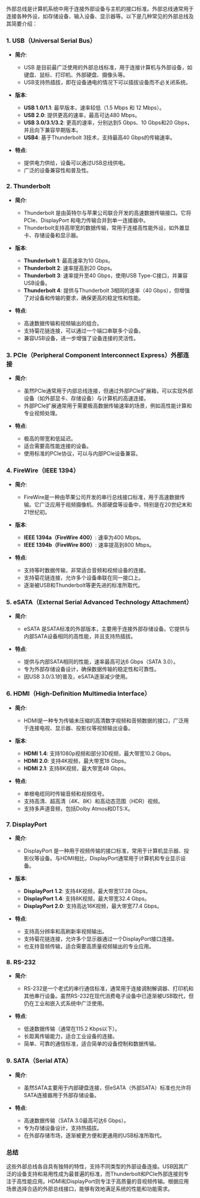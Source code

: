 外部总线是计算机系统中用于连接外部设备与主机的接口标准。外部总线通常用于连接各种外设，如存储设备、输入设备、显示器等。以下是几种常见的外部总线及其简要介绍：

### **1. USB（Universal Serial Bus）**
- **简介**:
    - USB 是目前最广泛使用的外部总线标准，用于连接计算机与外部设备，如键盘、鼠标、打印机、外部硬盘、摄像头等。
    - USB支持热插拔，即在设备通电的情况下可以插拔设备而不必关闭系统。

- **版本**:
    - **USB 1.0/1.1**: 最早版本，速率较低（1.5 Mbps 和 12 Mbps）。
    - **USB 2.0**: 提供更高的速率，最高可达480 Mbps。
    - **USB 3.0/3.1/3.2**: 更高的速率，分别达到5 Gbps、10 Gbps和20 Gbps，并且向下兼容早期版本。
    - **USB4**: 基于Thunderbolt 3技术，支持最高40 Gbps的传输速率。

- **特点**:
    - 提供电力供给，设备可以通过USB总线供电。
    - 广泛的设备兼容性和普及性。

### **2. Thunderbolt**
- **简介**:
    - Thunderbolt 是由英特尔与苹果公司联合开发的高速数据传输接口。它将PCIe、DisplayPort 和电力传输合并到单一连接器中。
    - Thunderbolt支持高带宽的数据传输，常用于连接高性能外设，如外置显卡、存储设备和显示器。

- **版本**:
    - **Thunderbolt 1**: 最高速率为10 Gbps。
    - **Thunderbolt 2**: 速率提高到20 Gbps。
    - **Thunderbolt 3**: 速率提升至40 Gbps，使用USB Type-C接口，并兼容USB设备。
    - **Thunderbolt 4**: 提供与Thunderbolt 3相同的速率（40 Gbps），但增强了对设备和传输的要求，确保更高的稳定性和性能。

- **特点**:
    - 高速数据传输和视频输出的组合。
    - 支持菊花链连接，可以通过一个端口串联多个设备。
    - 兼容USB设备，进一步增强了设备连接的灵活性。

### **3. PCIe（Peripheral Component Interconnect Express）外部连接**
- **简介**:
    - 虽然PCIe通常用于内部总线连接，但通过外部PCIe扩展箱，可以实现外部设备（如外部显卡、存储设备）与计算机的高速连接。
    - 外部PCIe扩展通常用于需要极高数据传输速率的场景，例如高性能计算和专业视频处理。

- **特点**:
    - 极高的带宽和低延迟。
    - 适合需要高性能连接的设备。
    - 使用标准的PCIe协议，可以与内部PCIe设备兼容。

### **4. FireWire（IEEE 1394）**
- **简介**:
    - FireWire是一种由苹果公司开发的串行总线接口标准，用于高速数据传输。它广泛应用于视频摄像机、外部硬盘等设备中，特别是在20世纪末和21世纪初。

- **版本**:
    - **IEEE 1394a（FireWire 400）**: 速率为400 Mbps。
    - **IEEE 1394b（FireWire 800）**: 速率提高到800 Mbps。

- **特点**:
    - 支持等时数据传输，非常适合音频和视频设备的连接。
    - 支持菊花链连接，允许多个设备串联在同一接口上。
    - 逐渐被USB和Thunderbolt等更先进的标准所取代。

### **5. eSATA（External Serial Advanced Technology Attachment）**
- **简介**:
    - eSATA 是SATA标准的外部版本，主要用于连接外部存储设备。它提供与内部SATA设备相同的高性能，并且支持热插拔。

- **特点**:
    - 提供与内部SATA相同的性能，速率最高可达6 Gbps（SATA 3.0）。
    - 专为外部存储设备设计，确保数据传输的稳定性和可靠性。
    - 因USB 3.0/3.1的普及，eSATA逐渐减少使用。

### **6. HDMI（High-Definition Multimedia Interface）**
- **简介**:
    - HDMI是一种专为传输未压缩的高清数字视频和音频数据的接口，广泛用于连接电视、显示器、投影仪等视频输出设备。

- **版本**:
    - **HDMI 1.4**: 支持1080p视频和部分3D视频，最大带宽10.2 Gbps。
    - **HDMI 2.0**: 支持4K视频，最大带宽18 Gbps。
    - **HDMI 2.1**: 支持8K视频，最大带宽48 Gbps。

- **特点**:
    - 单根电缆同时传输音频和视频信号。
    - 支持高清、超高清（4K、8K）和高动态范围（HDR）视频。
    - 支持多声道音频，包括Dolby Atmos和DTS:X。

### **7. DisplayPort**
- **简介**:
    - DisplayPort 是一种用于视频传输的接口标准，常用于计算机显示器、投影仪等设备。与HDMI相比，DisplayPort通常用于计算机和专业显示设备。

- **版本**:
    - **DisplayPort 1.2**: 支持4K视频，最大带宽17.28 Gbps。
    - **DisplayPort 1.4**: 支持8K视频，最大带宽32.4 Gbps。
    - **DisplayPort 2.0**: 支持高达16K视频，最大带宽77.4 Gbps。

- **特点**:
    - 支持高分辨率和高刷新率视频输出。
    - 支持菊花链连接，允许多个显示器通过一个DisplayPort接口连接。
    - 也支持音频传输，适合需要高质量视频输出的专业应用。

### **8. RS-232**
- **简介**:
    - RS-232是一个老式的串行通信标准，通常用于连接调制解调器、打印机和其他串行设备。虽然RS-232在现代消费电子设备中已逐渐被USB取代，但仍在工业和嵌入式系统中广泛使用。

- **特点**:
    - 低速数据传输（通常在115.2 Kbps以下）。
    - 长距离传输能力，适合工业设备的连接。
    - 简单、可靠的通信标准，适合简单的设备控制和数据传输。

### **9. SATA（Serial ATA）**
- **简介**:
    - 虽然SATA主要用于内部硬盘连接，但eSATA（外部SATA）标准也允许将SATA连接器用于外部存储设备。

- **特点**:
    - 高速数据传输（SATA 3.0最高可达6 Gbps）。
    - 专为存储设备设计，支持热插拔。
    - 在外部存储市场，逐渐被更方便和更通用的USB标准所取代。

### **总结**

这些外部总线各自具有独特的特性，支持不同类型的外部设备连接。USB因其广泛的设备支持和易用性成为最普遍的标准，而Thunderbolt和PCIe外部连接则专注于高性能应用。HDMI和DisplayPort则专注于高质量的音视频传输。根据应用场景选择合适的外部总线接口，能够有效地满足系统的性能和功能需求。